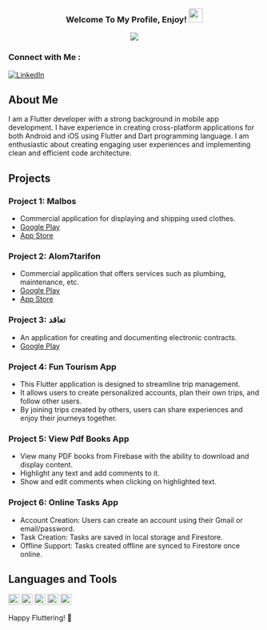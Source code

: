 
<h3 align="center">
  Welcome To My Profile, Enjoy!
  <img src="https://media.giphy.com/media/hvRJCLFzcasrR4ia7z/giphy.gif" width="28">
</h3>

<!-- Typing SVG by DenverCoder1 - https://github.com/DenverCoder1/readme-typing-svg -->
<p align="center">
  <a href="https://github.com/DenverCoder1/readme-typing-svg">
    <img src="https://readme-typing-svg.herokuapp.com/?lines=Flutter%20developer;Always%20learning%20new%20things&font=Fira%20Code&center=true&width=440&height=45&color=f75c7e&vCenter=true&size=22">
  </a>
</p>

### Connect with Me :

[![LinkedIn](https://img.shields.io/badge/LinkedIn-%230077B5.svg?logo=linkedin&logoColor=white)](https://www.linkedin.com/in/mohammadaboleneen/)

## About Me

I am a Flutter developer with a strong background in mobile app development. I have experience in creating cross-platform applications for both Android and iOS using Flutter and Dart programming language. I am enthusiastic about creating engaging user experiences and implementing clean and efficient code architecture.

## Projects

### Project 1: Malbos
- Commercial application for displaying and shipping used clothes.
- [Google Play](https://play.google.com/store/apps/details?id=com.hwzn.malboos&pcampaignid=web_share)
- [App Store](https://apps.apple.com/us/app/malbos/id6736588728)

### Project 2: Alom7tarifon
- Commercial application that offers services such as plumbing, maintenance, etc.
- [Google Play](https://play.google.com/store/apps/details?id=com.hwzn.elmohtrfoon&pcampaignid=web_share)
- [App Store](https://play.google.com/store/apps/details?id=com.hwzn.taaqod.sa&pcampaignid=web_share)

### Project 3: تعاقد
- An application for creating and documenting electronic contracts.
- [Google Play](https://play.google.com/store/apps/details?id=com.hwzn.taaqod.sa&pcampaignid=web_share)

### Project 4: Fun Tourism App
- This Flutter application is designed to streamline trip management.
- It allows users to create personalized accounts, plan their own trips, and follow other users.
- By joining trips created by others, users can share experiences and enjoy their journeys together.

### Project 5: View Pdf Books App
- View many PDF books from Firebase with the ability to download and display content.
- Highlight any text and add comments to it.
- Show and edit comments when clicking on highlighted text.

### Project 6: Online Tasks App
- Account Creation: Users can create an account using their Gmail or email/password.
- Task Creation: Tasks are saved in local storage and Firestore.
- Offline Support: Tasks created offline are synced to Firestore once online.

## Languages and Tools

<p align="left">
  <img src="https://www.vectorlogo.zone/logos/dartlang/dartlang-icon.svg" alt="dart" width="22" height="22"/> 
  <img src="https://www.vectorlogo.zone/logos/figma/figma-icon.svg" alt="figma" width="22" height="22"/> 
  <img src="https://www.vectorlogo.zone/logos/firebase/firebase-icon.svg" alt="firebase" width="22" height="22"/> 
  <img src="https://www.vectorlogo.zone/logos/flutterio/flutterio-icon.svg" alt="flutter" width="22" height="22"/> 
  <img src="https://www.vectorlogo.zone/logos/git-scm/git-scm-icon.svg" alt="git" width="22" height="22"/> 
</p>

Happy Fluttering! 🚀
